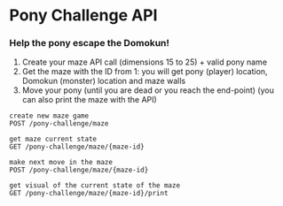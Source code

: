 # Pony Challenge API

### Help the pony escape the Domokun!
1. Create your maze API call (dimensions 15 to 25) + valid pony name
2. Get the maze with the ID from 1: you will get pony (player) location, Domokun (monster) location and maze walls
3. Move your pony (until you are dead or you reach the end-point)
(you can also print the maze with the API)

```
create new maze game
POST /pony-challenge/maze
```

```
get maze current state
GET /pony-challenge/maze/{maze-id}
```

```
make next move in the maze
POST /pony-challenge/maze/{maze-id}
```

```
get visual of the current state of the maze
GET /pony-challenge/maze/{maze-id}/print
```
